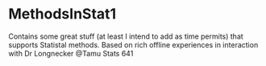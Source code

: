 # MethodsInStat1
Contains some great stuff (at least I intend to add as time permits) that supports Statistal methods. 
Based on rich offline experiences in interaction with Dr Longnecker @Tamu
Stats 641 
